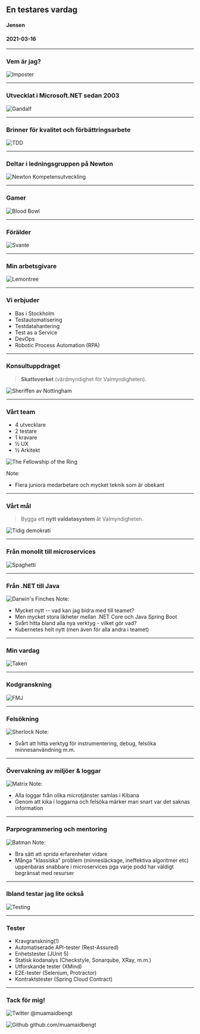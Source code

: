 ## En testares vardag
#### Jensen
#### 2021-03-16

***

### Vem är jag?

![Imposter](images/impostor.jpg)

---

### Utvecklat i Microsoft.NET sedan 2003

![Gandalf](images/gandalf.jpg)

---

### Brinner för kvalitet och förbättringsarbete

![TDD](images/tdd.png)

---

### Deltar i ledningsgruppen på Newton

![Newton Kompetensutveckling](images/newton-logo.png)

---

### Gamer

![Blood Bowl](images/bloodbowl.jpeg) 

---

### Förälder

![Svante](images/svante.jpeg)

***

### Min arbetsgivare

![Lemontree](images/lemontree.jpg)

---

### Vi erbjuder

- Bas i Stockholm
- Testautomatisering
- Testdatahantering
- Test as a Service
- DevOps
- Robotic Process Automation (RPA)

***

### Konsultuppdraget
> **Skatteverket** (värdmyndighet för Valmyndigheten).

![Sheriffen av Nottingham](images/nottingham.jpg)

---

### Vårt team

- 4 utvecklare
- 2 testare
- 1 kravare
- ½ UX
- ½ Arkitekt

![The Fellowship of the Ring](images/fellowship.jpg)

Note:
- Flera juniora medarbetare och mycket teknik som är obekant

---

### Vårt mål

> Bygga ett **nytt valdatasystem** åt Valmyndigheten.

![Tidig demokrati](images/perilkis-pnuka.jpg)


---

### Från monolit till microservices
![Spaghetti](images/spaghetti.jpg)

***

### Från .NET till Java
![Darwin's Finches](images/finches.jpg)
Note:
- Mycket nytt -- vad kan jag bidra med till teamet?
- Men mycket stora likheter mellan .NET Core och Java Spring Boot
- Svårt hitta bland alla nya verktyg - vilket gör vad?
- Kubernetes helt nytt (men även för alla andra i teamet)

***

### Min vardag
![Taken](images/taken.png)

---

### Kodgranskning
![FMJ](images/fmj.jpg)

---

### Felsökning
![Sherlock](images/sherlock.jpg)
Note:
- Svårt att hitta verktyg för instrumentering, debug, felsöka minnesanvändning m.m.

---

### Övervakning av miljöer & loggar
![Matrix](images/matrix_tank.jpg)
Note:
- Alla loggar från olika microtjänster samlas i Kibana
- Genom att kika i loggarna och felsöka märker man snart var det saknas information

---

### Parprogrammering och mentoring
![Batman](images/batman.jpg)
Note: 
- Bra sätt att sprida erfarenheter vidare
- Många "klassiska" problem (minnesläckage, ineffektiva algoritmer etc) uppenbaras snabbare i microservices pga varje podd har väldigt begränsat med resurser

---

### Ibland testar jag lite också
![Testing](images/no_testing.jpg)

---

### Tester

- Kravgranskning(!)
- Automatiserade API-tester (Rest-Assured)
- Enhetstester (JUnit 5)
- Statisk kodanalys (Checkstyle, Sonarqube, XRay, m.m.)
- Utforskande tester (XMind)
- E2E-tester (Selenium, Protractor)
- Kontraktstester (Spring Cloud Contract)

***

### Tack för mig!

![Twitter](images/twitter.png) @muamaidbengt

![Github](images/github.png) github.com/muamaidbengt